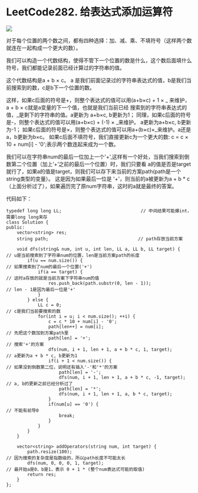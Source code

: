 # LeetCode282. 给表达式添加运算符

![](https://img2020.cnblogs.com/blog/2078361/202008/2078361-20200828114055000-859556538.png)

对于每个位置的两个数之间，都有四种选择：加、减、乘、不填符号（这样两个数就连在一起构成一个更大的数）。

我们可以构造一个代数结构，使得不管下一个位置的数是什么，这个数后面填什么符号，我们都能记录前面已经计算过的字符串的值。

这个代数结构是a + b × c。 a 是我们前面记录过的字符串表达式的值，b是我们当前搜索到的数，c是b下一个位置的数。

这样，如果c后面的符号是+，则整个表达式的值可以用(a+b×c) + 1 × _ 来维护，a + b × c就是a变量的下一个值，也就是我们当前已经
搜索到的字符串表达式的值，_是剩下的字符串的值。a更新为 a+b×c, b更新为1；
同理，如果c后面的符号是-，则整个表达式的值可以用(a+b×c) + (-1) × _来维护。 a更新为a+b×c, b更新为-1；
如果c后面的符号是×，则整个表达式的值可以用a+(b×c)×_来维护。a还是a，b更新为b×c。
如果c后面不填符号，我们直接更新c为一个更大的数: c = c × 10 + num[i] - '0';表示两个数连起来成为一个数。

我们可以在字符串num的最后一位加上一个'+',这样有一个好处，当我们搜索到倒数第二个位置（加上‘+’之前的最后一个位置）时，我们只要看
a的值是否是target就行了，如果a的值是target，则我们可以存下来当前的方案path(path是一个string类型的变量）。  这是因为如果最后一位是
'+'，则当前的a被更新为a + b * c（上面分析过了），如果遍历完了原num字符串，这时的a就是最终的答案。

代码如下：

```
typedef long long LL;                              // 中间结果可能爆int，需要long long来存
class Solution {
public:
    vector<string> res;
    string path;                                  // path存放当前方案

    void dfs(string& num, int u, int len, LL a, LL b, LL target) {      // u是当前搜索到了字符串num的位置，len是当前方案path的长度
        if(u == num.size()) {                                           // 如果搜索到了num的最后一个位置('+')
            if(a == target) {                                           // 这时a存放的就是当前方案下字符串num的值
                res.push_back(path.substr(0, len - 1));                 // len - 1是因为最后一位是'+'
            }
        } else {
            LL c = 0;                                                   // c是我们当前要搜索的数
            for(int i = u; i < num.size(); ++i) {
                c = c * 10 + num[i] - '0';
                path[len++] = num[i];                                   // 先把这个数加到方案path里
                path[len] = '+';                                        // 搜索'+'的方案
                dfs(num, i + 1, len + 1, a + b * c, 1, target);         // a更新为a + b * c, b更新为1
                if(i + 1 < num.size()) {                                // 如果没到倒数第二位，说明还有插入'-'和'*'的方案
                    path[len] = '-';
                    dfs(num, i + 1, len + 1, a + b * c, -1, target);     // a, b的更新之前已经分析过了
                    path[len] = '*';
                    dfs(num, i + 1, len + 1, a, b * c, target);
                }
                if(num[u] == '0') {                                    // 不能有前导0
                    break;
                }
            }
        }
    }

    vector<string> addOperators(string num, int target) {
        path.resize(100);                                                // 因为搜索的复杂度是指数级的，所以path长度不可能太长
        dfs(num, 0, 0, 0, 1, target);                                    // 最开始a是0，b是1，表示 0 + 1 * (整个num表达式可能的取值)
        return res;
    }
};
```